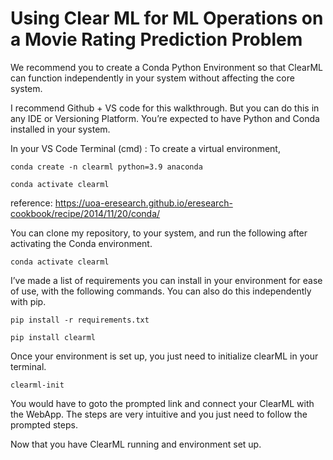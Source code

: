 # Using Clear ML for ML Operations on a Movie Rating Prediction Problem

We recommend you to create a Conda Python Environment so that ClearML can function independently in your system without affecting the core system.

I recommend Github + VS code for this walkthrough. But you can do this in any IDE or Versioning Platform. You’re expected to have Python and Conda installed in your system.

In your VS Code Terminal (cmd) : To create a virtual environment, 

    conda create -n clearml python=3.9 anaconda

    conda activate clearml

reference: https://uoa-eresearch.github.io/eresearch-cookbook/recipe/2014/11/20/conda/


You can clone my repository, to your system, and run the following after activating the Conda environment.

	conda activate clearml


I’ve made a list of requirements you can install in your environment for ease of use, with the following commands. You can also do this independently with pip.

    pip install -r requirements.txt

    pip install clearml
    
Once your environment is set up, you just need to initialize clearML in your terminal.
    
    clearml-init

You would have to goto the prompted link and connect your ClearML with the WebApp. The steps are very intuitive and you just need to follow the prompted steps.

Now that you have ClearML running and environment set up.

